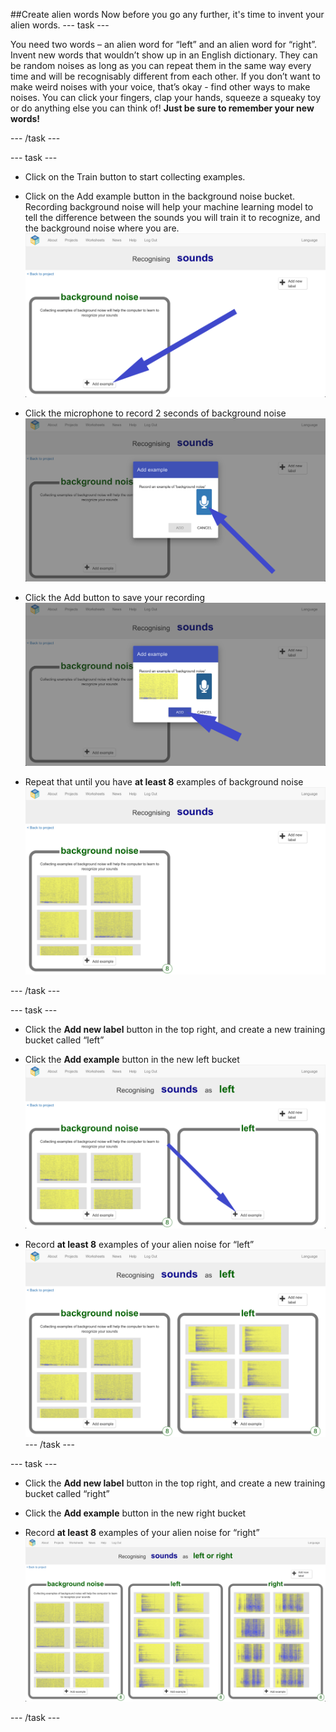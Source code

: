 ##Create alien words
Now before you go any further, it's time to invent your alien words. 
--- task ---

You need two words – an alien word for “left” and an alien word for “right”. Invent new words that wouldn’t show up in an English dictionary. They can be random noises as long as you can repeat them in the same way every time and will be recognisably different from each other. If you don’t want to make weird noises with your voice, that’s okay - find other ways to make noises. You can click your fingers, clap your hands, squeeze a squeaky toy or do anything else you can think of!
**Just be sure to remember your new words!**

--- /task ---

--- task ---

+ Click on the Train button to start collecting examples.

+ Click on the Add example button in the background noise bucket. Recording background noise will help your machine learning model to tell the difference between the sounds you will train it to recognize, and the background noise where you are.
![Arrow pointing to the add example button](images/background-noise-annotated.png)

+ Click the microphone to record 2 seconds of background noise
![Arrow pointing to microphone button](images/add-example-annotated.png)

+ Click the Add button to save your recording
![Arrow pointing to add button](images/save-example-annotated.png)

+ Repeat that until you have **at least 8** examples of background noise
![bucket filled with 8 background examples](images/8-background.png)

--- /task ---

--- task ---

+ Click the **Add new label** button in the top right, and create a new
training bucket called “left”

+ Click the **Add example** button in the new left bucket
![Arrow pointing to the add example button](images/left-empty-annotated.png)

+ Record **at least 8** examples of your alien noise for “left”
![bucket filled with 8 left examples](images/8-left.png)
--- /task ---


--- task ---

+ Click the **Add new label** button in the top right, and create a new
training bucket called “right”

+ Click the **Add example** button in the new right bucket

+ Record **at least 8** examples of your alien noise for “right”
![bucket filled with 8 right examples](images/8-right.png)

--- /task ---